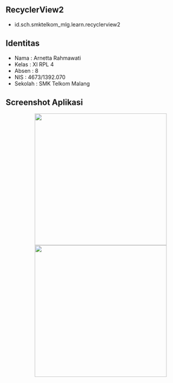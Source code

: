 ## RecyclerView2
* id.sch.smktelkom_mlg.learn.recyclerview2

## Identitas
* Nama  : Arnetta Rahmawati
* Kelas : XI RPL 4
* Absen : 8
* NIS   : 4673/1392.070
* Sekolah : SMK Telkom Malang

## Screenshot Aplikasi
<p align="center">
  <img src="https://cloud.githubusercontent.com/assets/22093237/22644296/86d9f69e-ec94-11e6-85cf-b8d18578c815.png" width="350"/>
  <img src="https://cloud.githubusercontent.com/assets/22093237/22644297/8709fe16-ec94-11e6-974d-8886883cb531.png" width="350"/>
</p>
